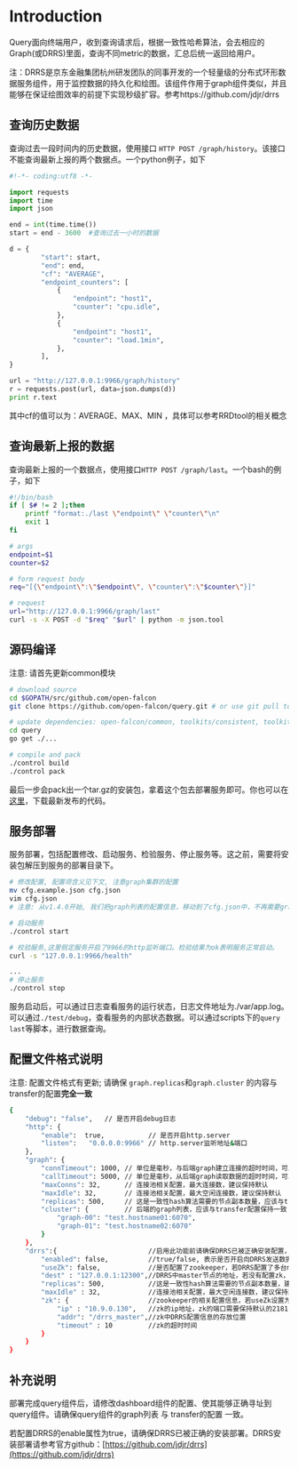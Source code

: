 # Introduction

Query面向终端用户，收到查询请求后，根据一致性哈希算法，会去相应的Graph(或DRRS)里面，查询不同metric的数据，汇总后统一返回给用户。

注：DRRS是京东金融集团杭州研发团队的同事开发的一个轻量级的分布式环形数据服务组件，用于监控数据的持久化和绘图。该组件作用于graph组件类似，并且能够在保证绘图效率的前提下实现秒级扩容。参考https://github.com/jdjr/drrs

## 查询历史数据
查询过去一段时间内的历史数据，使用接口 `HTTP POST /graph/history`。该接口不能查询最新上报的两个数据点。一个python例子，如下

```python
#!-*- coding:utf8 -*-

import requests
import time
import json

end = int(time.time())
start = end - 3600  #查询过去一小时的数据

d = {
        "start": start,
        "end": end,
        "cf": "AVERAGE",
        "endpoint_counters": [
            {
                "endpoint": "host1",
                "counter": "cpu.idle",
            },
            {
                "endpoint": "host1",
                "counter": "load.1min",
            },
        ],
}

url = "http://127.0.0.1:9966/graph/history"
r = requests.post(url, data=json.dumps(d))
print r.text

```

其中cf的值可以为：AVERAGE、MAX、MIN ，具体可以参考RRDtool的相关概念

## 查询最新上报的数据
查询最新上报的一个数据点，使用接口`HTTP POST /graph/last`。一个bash的例子，如下

```bash
#!/bin/bash
if [ $# != 2 ];then
    printf "format:./last \"endpoint\" \"counter\"\n"
    exit 1
fi

# args
endpoint=$1
counter=$2

# form request body
req="[{\"endpoint\":\"$endpoint\", \"counter\":\"$counter\"}]"

# request 
url="http://127.0.0.1:9966/graph/last"
curl -s -X POST -d "$req" "$url" | python -m json.tool

```

## 源码编译
注意: 请首先更新common模块

```bash
# download source
cd $GOPATH/src/github.com/open-falcon
git clone https://github.com/open-falcon/query.git # or use git pull to update query

# update dependencies: open-falcon/common, toolkits/consistent, toolkits/pool
cd query
go get ./...

# compile and pack
./control build
./control pack
```
最后一步会pack出一个tar.gz的安装包，拿着这个包去部署服务即可。你也可以在[这里](https://github.com/open-falcon/query/releases)，下载最新发布的代码。

## 服务部署
服务部署，包括配置修改、启动服务、检验服务、停止服务等。这之前，需要将安装包解压到服务的部署目录下。

```bash
# 修改配置, 配置项含义见下文, 注意graph集群的配置
mv cfg.example.json cfg.json
vim cfg.json
# 注意: 从v1.4.0开始, 我们把graph列表的配置信息，移动到了cfg.json中，不再需要graph_backends.txt

# 启动服务
./control start

# 校验服务,这里假定服务开启了9966的http监听端口。检验结果为ok表明服务正常启动。
curl -s "127.0.0.1:9966/health"

...
# 停止服务
./control stop

```
服务启动后，可以通过日志查看服务的运行状态，日志文件地址为./var/app.log。可以通过`./test/debug`，查看服务的内部状态数据。可以通过scripts下的`query last`等脚本，进行数据查询。

## 配置文件格式说明
注意: 配置文件格式有更新; 请确保 `graph.replicas`和`graph.cluster` 的内容与transfer的配置**完全一致**

```bash
{
    "debug": "false",   // 是否开启debug日志
    "http": {
        "enable":  true,           // 是否开启http.server
        "listen":   "0.0.0.0:9966" // http.server监听地址&端口
    },
    "graph": {
        "connTimeout": 1000, // 单位是毫秒，与后端graph建立连接的超时时间，可以根据网络质量微调，建议保持默认
        "callTimeout": 5000, // 单位是毫秒，从后端graph读取数据的超时时间，可以根据网络质量微调，建议保持默认
        "maxConns": 32,      // 连接池相关配置，最大连接数，建议保持默认
        "maxIdle": 32,       // 连接池相关配置，最大空闲连接数，建议保持默认
        "replicas": 500,     // 这是一致性hash算法需要的节点副本数量，应该与transfer配置保持一致
        "cluster": {         // 后端的graph列表，应该与transfer配置保持一致；不支持一条记录中配置两个地址
            "graph-00": "test.hostname01:6070",
            "graph-01": "test.hostname02:6070"
        }
    },
	"drrs":{                       //启用此功能前请确保DRRS已被正确安装配置，不能与graph同时使用
		"enabled": false,          //true/false, 表示是否开启向DRRS发送数据 #不能和graph的enable同时为true
		"useZk": false,            //是否配置了zookeeper，若DRRS配置了多台master节点并且配置了zk，则配置为true
		"dest" : "127.0.0.1:12300",//DRRS中master节点的地址，若没有配置zk，则这里需要配置master节点的地址，格式为ip:port
		"replicas": 500,           //这是一致性hash算法需要的节点副本数量，建议不要变更，保持默认即可
		"maxIdle" : 32,            //连接池相关配置，最大空闲连接数，建议保持默认
		"zk": {                    //zookeeper的相关配置信息，若useZk设置为true，则需要配置以下信息
			"ip" : "10.9.0.130",   //zk的ip地址，zk的端口需要保持默认的2181
			"addr": "/drrs_master",//zk中DRRS配置信息的存放位置
			"timeout" : 10         //zk的超时时间
		}
	}
}
```

## 补充说明
部署完成query组件后，请修改dashboard组件的配置、使其能够正确寻址到query组件。请确保query组件的graph列表 与 transfer的配置 一致。

若配置DRRS的enable属性为true，请确保DRRS已被正确的安装部署。DRRS安装部署请参考官方github：[https://github.com/jdjr/drrs](https://github.com/jdjr/drrs)

